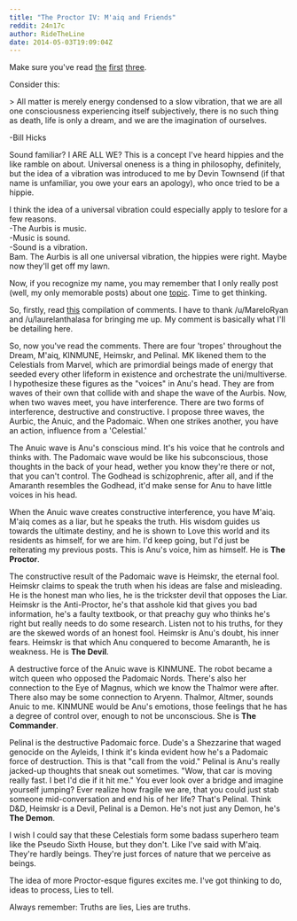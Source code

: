 ```yaml
---
title: "The Proctor IV: M'aiq and Friends"
reddit: 24n17c
author: RideTheLine
date: 2014-05-03T19:09:04Z
---
```


Make sure you've read [the](http://www.reddit.com/r/teslore/comments/1tp1oa/the_proctor/) [first](http://www.reddit.com/r/teslore/comments/1zzznj/the_proctor_ii_maiqs_revenge/) [three](http://www.reddit.com/r/teslore/comments/21yxxa/the_proctor_iii_we_aint_lyin/).

Consider this:  

&gt; All matter is merely energy condensed to a slow vibration, that we are all one consciousness experiencing itself subjectively, there is no such thing as death, life is only a dream, and we are the imagination of ourselves.  

-Bill Hicks  

Sound familiar? I ARE ALL WE? This is a concept I've heard hippies and the like ramble on about. Universal oneness is a thing in philosophy, definitely, but the idea of a vibration was introduced to me by Devin Townsend (if that name is unfamiliar, you owe your ears an apology), who once tried to be a hippie.  

I think the idea of a universal vibration could especially apply to teslore for a few reasons.  
-The Aurbis is music.  
-Music is sound.  
-Sound is a vibration.  
Bam. The Aurbis is all one universal vibration, the hippies were right. Maybe now they'll get off my lawn.  

Now, if you recognize my name, you may remember that I only really post (well, my only memorable posts) about one [topic](http://fc07.deviantart.net/fs71/f/2013/019/6/a/m_aiq_the_liar_mtg_by_beetleguy-d5s07lh.jpg). Time to get thinking.  

So, firstly, read [this](http://www.reddit.com/r/teslore/comments/21sd39/ive_seen_some_comments_about_tes_online_having/cggv8s0) compilation of comments. I have to thank /u/MareloRyan and /u/laurelanthalasa for bringing me up. My comment is basically what I'll be detailing here.  

So, now you've read the comments. There are four 'tropes' throughout the Dream, M'aiq, KINMUNE, Heimskr, and Pelinal. MK likened them to the Celestials from Marvel, which are primordial beings made of energy that seeded every other lifeform in existence and orchestrate the uni/multiverse. I hypothesize these figures as the "voices" in Anu's head. They are from waves of their own that collide with and shape the wave of the Aurbis. Now, when two waves meet, you have interference. There are two forms of interference, destructive and constructive. I propose three waves, the Aurbic, the Anuic, and the Padomaic. When one strikes another, you have an action, influence from a 'Celestial.'  

The Anuic wave is Anu's conscious mind. It's his voice that he controls and thinks with. The Padomaic wave would be like his subconscious, those thoughts in the back of your head, wether you know they're there or not, that you can't control. The Godhead is schizophrenic, after all, and if the Amaranth resembles the Godhead, it'd make sense for Anu to have little voices in his head.  

When the Anuic wave creates constructive interference, you have M'aiq. M'aiq comes as a liar, but he speaks the truth. His wisdom guides us towards the ultimate destiny, and he is shown to Love this world and its residents as himself, for we are him. I'd keep going, but I'd just be reiterating my previous posts. This is Anu's voice, him as himself. He is **The Proctor**.  

The constructive result of the Padomaic wave is Heimskr, the eternal fool. Heimskr claims to speak the truth  when his ideas are false and misleading. He is the honest man who lies, he is the trickster devil that opposes the Liar. Heimskr is the Anti-Proctor, he's that asshole kid that gives you bad information, he's a faulty textbook, or that preachy guy who thinks he's right but really needs to do some research. Listen not to his truths, for they are the skewed words of an honest fool. Heimskr is Anu's doubt, his inner fears. Heimskr is that which Anu conquered to become Amaranth, he is weakness. He is **The Devil**.  

A destructive force of the Anuic wave is KINMUNE. The robot became a witch queen who opposed the Padomaic Nords. There's also her connection to the Eye of Magnus, which we know the Thalmor were after. There also may be some connection to Aryenn. Thalmor, Altmer, sounds Anuic to me. KINMUNE would be Anu's emotions, those feelings that he has a degree of control over, enough to not be unconscious. She is **The Commander**.

Pelinal is the destructive Padomaic force. Dude's a Shezzarine that waged genocide on the Ayleids, I think it's kinda evident how he's a Padomaic force of destruction. This is that "call from the void." Pelinal is Anu's really jacked-up thoughts that sneak out sometimes. "Wow, that car is moving really fast. I bet I'd die if it hit me." You ever look over a bridge and imagine yourself jumping? Ever realize how fragile we are, that you could just stab someone mid-conversation and end his of her life? That's Pelinal. Think D&amp;D, Heimskr is a Devil, Pelinal is a Demon. He's not just any Demon, he's **The Demon**.  

I wish I could say that these Celestials form some badass superhero team like the Pseudo Sixth House, but they don't. Like I've said with M'aiq. They're hardly beings. They're just forces of nature that we perceive as beings.  

The idea of more Proctor-esque figures excites me. I've got thinking to do, ideas to process, Lies to tell.  

Always remember: Truths are lies, Lies are truths.

